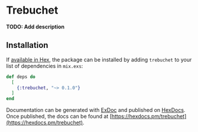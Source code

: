 # Trebuchet

**TODO: Add description**

## Installation

If [available in Hex](https://hex.pm/docs/publish), the package can be installed
by adding `trebuchet` to your list of dependencies in `mix.exs`:

```elixir
def deps do
  [
    {:trebuchet, "~> 0.1.0"}
  ]
end
```

Documentation can be generated with [ExDoc](https://github.com/elixir-lang/ex_doc)
and published on [HexDocs](https://hexdocs.pm). Once published, the docs can
be found at [https://hexdocs.pm/trebuchet](https://hexdocs.pm/trebuchet).

